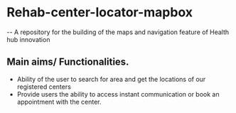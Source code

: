 # Rehab-center-locator-mapbox
-- A repository for the building of the maps and navigation feature of  Health hub innovation

## Main aims/ Functionalities.
- Ability of the user to search for area and  get the locations of our registered centers
- Provide users the ability to access instant communication or book an appointment 
with the center.
